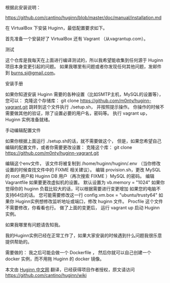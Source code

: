 根据此安装说明：

https://github.com/cantino/huginn/blob/master/doc/manual/installation.md


在 VirtualBox 下安装 Huginn，最低配置要求如下。

首先准备一个安装好了 VirtualBox 还有 Vagrant （从vagrantup.com）。

测试

这个仓库是我每天在上面进行编译测试的，所以我希望能收集到任何源于 Huginn 项目本身变更引起的问题。 如果我哪里有问题或者你发现任何其他问题，发邮件到 burns.sj@gmail.com。

安装手册

如果你知道安装 Huginn 需要的各种设置（比如SMTP主机，MySQL的设置等），您可以：
克隆这个存储库： git clone https://github.com/m0nty/huginn-vagrant.git
跳转到这个文件执行 ./setup.sh，
并按照提示操作。 你操作的时候不需要做其他的验证，除了设置必要的用户名，密码等。
执行 vagrant up，Huginn 实例准备就绪。

手动编辑配置文件

如果你根据上面运行 ./setup.sh的话，就不需要做这个， 但是，如果您希望自己编辑的配置文件，或者你需要更改设置：
克隆这个库： git clone https://github.com/m0nty/huginn-vagrant.git

编辑这个env文件，
该文件将被复制到
/home/huginn/huginn/.env （当你修改设置的时候查找文件中的 FIXME 相关建议）。
编辑 provision.sh，更改 MySQL 的 root 用户和 Huginn DB 用户（再次搜索 FIXME ）MySQL 的密码。
编辑 Vagrantfile 如果要更改虚拟机的设置。 
默认设置为 vb.memory = "1024" 如果你觉得你的 huginn 负载比较大的话，可以根据需要进行变更增加
如果您的电脑不支持64位的话。 您可能需要修改这一行
config.vm.box = "ubuntu/trusty64"
如果你 Huginn实例想修改监听地址或端口，修改 huginn 文件。
Procfile 这个文件不需要修改，你看看也行。
做了上面的变更后，
运行 vagrant up 启动 Huginn 实例。


如果我哪里有问题请告知我。 

我的Huginn实例已经在正常工作了，如果大家安装的时候遇到什么问题我很乐意提供帮助的。

需要做的：
我之后可能会做一个 Dockerfile ，
然后你就可以自己创建一个 docker 实例，而不用拖 Huginn 的 docker 镜像。


本文由 [ Huginn 中文网](http://huginn.cn) 翻译，已经获得项目作者授权，原文请访问 https://github.com/cantino/huginn/wiki
